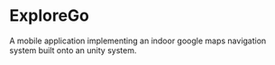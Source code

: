 # ExploreGo
A mobile application implementing an indoor google maps navigation system built onto an unity system.
